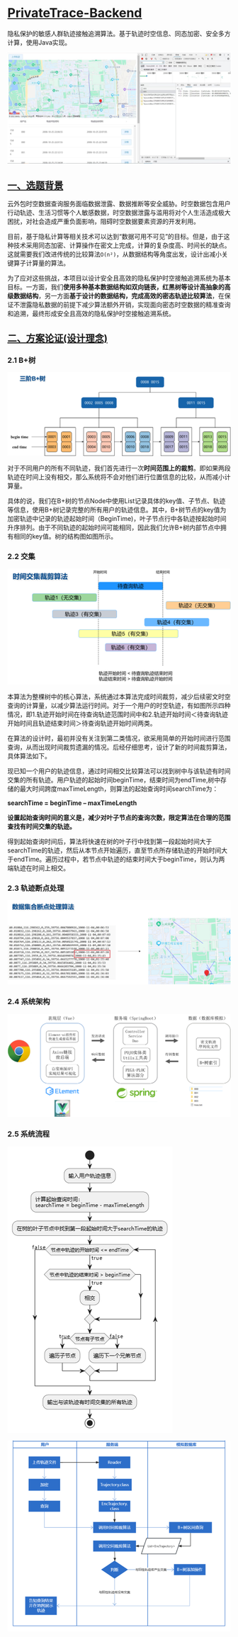 # [PrivateTrace-Backend](https://github.com/SCUT-CS/PrivateTrace-Backend)

隐私保护的敏感人群轨迹接触追溯算法。基于轨迹时空信息、同态加密、安全多方计算，使用Java实现。

![系统界面](https://github.com/SCUT-CS/PrivateTrace-Backend/blob/main/img/4.png?raw=true)

## [**一、选题背景**](https://github.com/liukanshan1/PrivateTrace-Core#一选题背景)

云外包时空数据查询服务面临数据泄露、数据推断等安全威胁。时空数据包含用户行动轨迹、生活习惯等个人敏感数据，时空数据泄露与滥用将对个人生活造成极大困扰，对社会造成严重负面影响，阻碍时空数据要素资源的开发利用。

目前，基于隐私计算等相关技术可以达到“数据可用不可见”的目标。但是，由于这种技术采用同态加密、计算操作在密文上完成，计算的复杂度高、时间长的缺点。这就需要我们改进传统的比较算法`O(n²)`，从数据结构等角度出发，设计出减小关键算子计算量的算法。

为了应对这些挑战，本项目以设计安全且高效的隐私保护时空接触追溯系统为基本目标。一方面，我们**使用多种基本数据结构如双向链表，红黑树等设计高抽象的高级数据结构**，另一方面**基于设计的数据结构，完成高效的密态轨迹比较算法**，在保证不泄露隐私数据的前提下减少算法额外开销，实现面向密态时空数据的精准查询和追溯，最终形成安全且高效的隐私保护时空接触追溯系统。

## [**二、方案论证(设计理念)**](https://github.com/liukanshan1/PrivateTrace-Core#二方案论证设计理念)

### **2.1** **B+树**

![B+树示意图](https://github.com/SCUT-CS/PrivateTrace-Backend/blob/main/img/1.png?raw=true)

对于不同用户的所有不同轨迹，我们首先进行一次**时间范围上的裁剪**。即如果两段轨迹在时间上没有相交，那么系统将不会对他们进行位置信息的比较，从而减小计算量。

具体的说，我们在B+树的节点Node中使用List记录具体的key值、子节点、轨迹等信息，使用B+树记录完整的所有用户的轨迹信息。其中，B+树节点的key值为加密轨迹中记录的轨迹起始时间（BeginTime)，叶子节点行中各轨迹按起始时间升序排列。由于不同轨迹的起始时间可能相同，因此我们允许B+树内部节点中拥有相同的key值。树的结构图如图所示。

### **2.2** **交集**

![交集示意图](https://github.com/SCUT-CS/PrivateTrace-Backend/blob/main/img/2.png?raw=true)

本算法为整棵树中的核心算法，系统通过本算法完成时间裁剪，减少后续密文时空查询的计算量，以减少算法运行时间。对于一个用户的时空轨迹，有如图所示四种情况，即1.轨迹开始时间在待查询轨迹范围时间中和2.轨迹开始时间＜待查询轨迹开始时间且轨迹结束时间＞待查询轨迹开始时间两类。

在算法的设计时，最初并没有关注到第二类情况，欲采用简单的开始时间进行范围查询，从而出现时间裁剪遗漏的情况。后经仔细思考，设计了新的时间裁剪算法，具体算法如下。

现已知一个用户的轨迹信息，通过时间相交比较算法可以找到树中与该轨迹有时间交集的所有轨迹。用户轨迹的起始时间beginTime，结束时间为endTime,树中存储的最大时间跨度maxTimeLength，则算法的起始查询时间searchTime为：

**searchTime = beginTime – maxTimeLength**

  **设置起始查询时间的意义是，减少对叶子节点的查询次数，限定算法在合理的范围查找有时间交集的轨迹。**

  得到起始查询时间后，算法将快速在树的叶子行中找到第一段起始时间大于searchTime的轨迹，然后从本节点开始遍历，直至节点所存储轨迹的开始时间大于endTime。遍历过程中，若节点中轨迹的结束时间大于beginTime，则认为两端轨迹在时间上相交。

### **2.3** **轨迹断点处理**

![轨迹断点处理示意图](https://github.com/SCUT-CS/PrivateTrace-Backend/blob/main/img/3.png?raw=true)

### **2.4** **系统架构**

![系统架构](https://github.com/SCUT-CS/PrivateTrace-Backend/blob/main/img/5.png?raw=true)

### **2.5** **系统流程**

![流程1](https://github.com/SCUT-CS/PrivateTrace-Backend/blob/main/img/7.png?raw=true)

![流程](https://github.com/SCUT-CS/PrivateTrace-Backend/blob/main/img/6.png?raw=true)